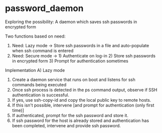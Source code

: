 # password_daemon
Exploring the possibility: A daemon which saves ssh passwords in encrypted form

Two functions based on need:
1) Need: Lazy mode -> Store ssh passwords in a file and auto-populate when ssh command is entered
2) Need: Secure mode -> 1) Authenticate on log-in 2) Store ssh passwords in encrypted form 3) Prompt for authentication sometimes

Implementation
A) Lazy mode
1) Create a daemon service that runs on boot and listens for ssh commands being executed
2) Once ssh process is detected in the ps command output, observe if SSH authentication is successful.
3) If yes, use ssh-copy-id and copy the local public key to remote hosts.
4) If this isn't possible, intervene [and prompt for authentication (only first time)]
5) If authenticated, prompt for the ssh password and store it.
6) If ssh password for the host is already stored and authentication has been completed, intervene and provide ssh password.


